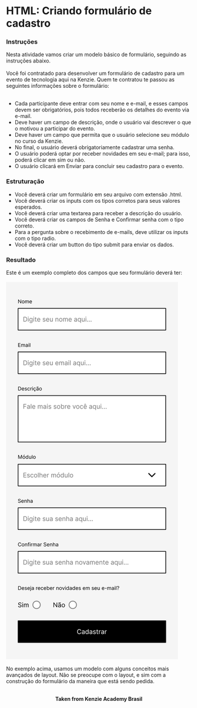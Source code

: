 <h1>HTML: Criando formulário de cadastro</h1>

<h3>Instruções</h3>
Nesta atividade vamos criar um modelo básico de formulário, seguindo as instruções abaixo.<br>
<br>
Você foi contratado para desenvolver um formulário de cadastro para um evento de tecnologia aqui na Kenzie. Quem te contratou te passou as seguintes informações sobre o formulário:<br>
<br>

- Cada participante deve entrar com seu nome e e-mail, e esses campos devem ser obrigatórios, pois todos receberão os detalhes do evento via e-mail.
- Deve haver um campo de descrição, onde o usuário vai descrever o que o motivou a participar do evento.
- Deve haver um campo que permita que o usuário selecione seu módulo no curso da Kenzie.
- No final, o usuário deverá obrigatoriamente cadastrar uma senha.
- O usuário poderá optar por receber novidades em seu e-mail; para isso, poderá clicar em sim ou não.
- O usuário clicará em Enviar para concluir seu cadastro para o evento.

<h3>Estruturação</h3>

- Você deverá criar um formulário em seu arquivo com extensão .html.
- Você deverá criar os inputs com os tipos corretos para seus valores esperados.
- Você deverá criar uma textarea para receber a descrição do usuário.
- Você deverá criar os campos de Senha e Confirmar senha com o tipo correto.
- Para a pergunta sobre o recebimento de e-mails, deve utilizar os inputs com o tipo radio.
- Você deverá criar um button do tipo submit para enviar os dados.

<h3>Resultado</h3>
Este é um exemplo completo dos campos que seu formulário deverá ter:<br>
<br>

<img src="./assets/example-1.svg" alt="form example" />

No exemplo acima, usamos um modelo com alguns conceitos mais avançados de layout. Não se preocupe com o layout, e sim com a construção do formulário da maneira que está sendo pedida.
<br>
<br>

<p align="center"><b>Taken from Kenzie Academy Brasil</b></p>
